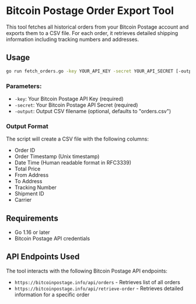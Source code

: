 # Bitcoin Postage Order Export Tool

This tool fetches all historical orders from your Bitcoin Postage account and exports them to a CSV file. For each order, it retrieves detailed shipping information including tracking numbers and addresses.

## Usage

```bash
go run fetch_orders.go -key YOUR_API_KEY -secret YOUR_API_SECRET [-output orders.csv]
```

### Parameters:

- `-key`: Your Bitcoin Postage API Key (required)
- `-secret`: Your Bitcoin Postage API Secret (required)
- `-output`: Output CSV filename (optional, defaults to "orders.csv")

### Output Format

The script will create a CSV file with the following columns:
- Order ID
- Order Timestamp (Unix timestamp)
- Date Time (Human readable format in RFC3339)
- Total Price
- From Address
- To Address
- Tracking Number
- Shipment ID
- Carrier

## Requirements

- Go 1.16 or later
- Bitcoin Postage API credentials

## API Endpoints Used

The tool interacts with the following Bitcoin Postage API endpoints:
- `https://bitcoinpostage.info/api/orders` - Retrieves list of all orders
- `https://bitcoinpostage.info/api/retrieve-order` - Retrieves detailed information for a specific order
